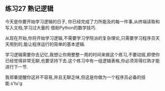 ## 练习27 熟记逻辑
今天是你要开始学习逻辑的日子, 你已经完成了力所能及的每一件事,从终端读取和写入文档,学习过大量的  借助Python的数学技巧.  

从现在开始,你将开始学习逻辑,不需要学习学院派的复杂理论,只需要学习程序员天天用到的,能让程序运行的简单的基本逻辑.  

学习逻辑需要你去记忆,我想让你用整整一周的时间来做这个练习,不要动摇,即使你已经觉得非常无聊,也要坚持下去.这个练习中有一组逻辑表格,你必须背得烂熟才能进行下一节.  

我郑重提醒你这并不容易,并且无聊乏味,但这是你做为一个程序员必备的技能.s'tu'g
